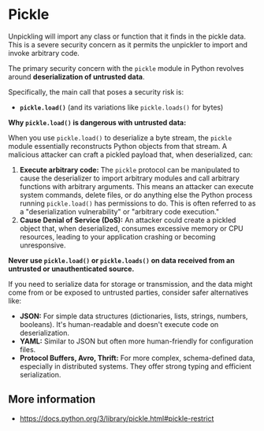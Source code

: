 # Pickle

Unpickling will import any class or function that it finds in the pickle data. This is a severe security concern as it permits the unpickler to import and invoke arbitrary code. 

The primary security concern with the `pickle` module in Python revolves around **deserialization of untrusted data**.

Specifically, the main call that poses a security risk is:

* **`pickle.load()`** (and its variations like `pickle.loads()` for bytes)

**Why `pickle.load()` is dangerous with untrusted data:**

When you use `pickle.load()` to deserialize a byte stream, the `pickle` module essentially reconstructs Python objects from that stream. A malicious attacker can craft a pickled payload that, when deserialized, can:

1.  **Execute arbitrary code:** The `pickle` protocol can be manipulated to cause the deserializer to import arbitrary modules and call arbitrary functions with arbitrary arguments. This means an attacker can execute system commands, delete files, or do anything else the Python process running `pickle.load()` has permissions to do. This is often referred to as a "deserialization vulnerability" or "arbitrary code execution."
2.  **Cause Denial of Service (DoS):** An attacker could create a pickled object that, when deserialized, consumes excessive memory or CPU resources, leading to your application crashing or becoming unresponsive.


**Never use `pickle.load()` or `pickle.loads()` on data received from an untrusted or unauthenticated source.**

If you need to serialize data for storage or transmission, and the data might come from or be exposed to untrusted parties, consider safer alternatives like:

* **JSON:** For simple data structures (dictionaries, lists, strings, numbers, booleans). It's human-readable and doesn't execute code on deserialization.
* **YAML:** Similar to JSON but often more human-friendly for configuration files.
* **Protocol Buffers, Avro, Thrift:** For more complex, schema-defined data, especially in distributed systems. They offer strong typing and efficient serialization.


## More information

* https://docs.python.org/3/library/pickle.html#pickle-restrict